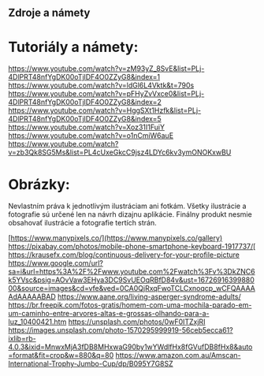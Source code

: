 ## Zdroje a námety
# Tutoriály a námety:
https://www.youtube.com/watch?v=zM93yZ_8SvE&list=PLj-4DlPRT48nfYgDK00oTjlDF4O0ZZyG8&index=1
https://www.youtube.com/watch?v=ldGl6L4Vktk&t=790s
https://www.youtube.com/watch?v=pFHyZvVxce0&list=PLj-4DlPRT48nfYgDK00oTjlDF4O0ZZyG8&index=2
https://www.youtube.com/watch?v=HggSXt1Hzfk&list=PLj-4DlPRT48nfYgDK00oTjlDF4O0ZZyG8&index=5
https://www.youtube.com/watch?v=Xoz31I1FuiY
https://www.youtube.com/watch?v=o1nCmiW6auE
https://www.youtube.com/watch?v=zb3Qk8SG5Ms&list=PL4cUxeGkcC9jsz4LDYc6kv3ymONOKxwBU

# Obrázky:
Nevlastním práva k jednotlivým ilustráciam ani fotkám.
Všetky ilustrácie a fotografie sú určené len na návrh dizajnu aplikácie.
Finálny produkt nesmie obsahovať ilustrácie a fotografie tertích strán.

[https://www.manypixels.co/](https://www.manypixels.co/gallery)
https://pixabay.com/photos/mobile-phone-smartphone-keyboard-1917737/[
https://krausefx.com/blog/continuous-delivery-for-your-profile-picture
https://www.google.com/url?sa=i&url=https%3A%2F%2Fwww.youtube.com%2Fwatch%3Fv%3DkZNC6k5YVsc&psig=AOvVaw3EHya3DC9SvUEOqRBfD84v&ust=1672691639988000&source=images&cd=vfe&ved=0CA0QjRxqFwoTCLCxnoqcp_wCFQAAAAAdAAAAABAD
https://www.aane.org/living-asperger-syndrome-adults/
https://br.freepik.com/fotos-gratis/homem-com-uma-mochila-parado-em-um-caminho-entre-arvores-altas-e-grossas-olhando-para-a-luz_10400421.htm
https://unsplash.com/photos/0wF0ITZxjRI
https://images.unsplash.com/photo-1570295999919-56ceb5ecca61?ixlib=rb-4.0.3&ixid=MnwxMjA3fDB8MHxwaG90by1wYWdlfHx8fGVufDB8fHx8&auto=format&fit=crop&w=880&q=80
https://www.amazon.com.au/Amscan-International-Trophy-Jumbo-Cup/dp/B095Y7G8SZ
